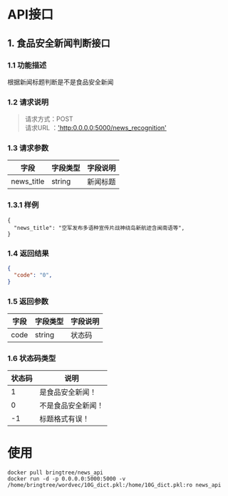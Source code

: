# API接口

## 1. 食品安全新闻判断接口
### 1.1 功能描述
根据新闻标题判断是不是食品安全新闻
### 1.2 请求说明
> 请求方式：POST<br>
请求URL ：['http:0.0.0.0:5000/news_recognition'](#)

### 1.3 请求参数
字段       |字段类型       |字段说明
------------|-----------|-----------
news_title       |string        |新闻标题

### 1.3.1 样例
```
{
  "news_title": "空军发布多语种宣传片战神绕岛新航迹含闽南语等",
}
```
### 1.4 返回结果
```json  
{
  "code": "0",
}
``` 
### 1.5 返回参数
字段       |字段类型       |字段说明
------------|-----------|-----------
code       |string        |状态码

### 1.6 状态码类型
状态码       |说明
------------|-----------
1       |是食品安全新闻！
0       |不是食品安全新闻！
-1       |标题格式有误！


# 使用
``` 
docker pull bringtree/news_api
docker run -d -p 0.0.0.0:5000:5000 -v /home/bringtree/wordvec/10G_dict.pkl:/home/10G_dict.pkl:ro news_api
``` 
